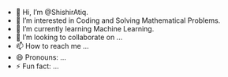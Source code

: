 - 👋 Hi, I’m @ShishirAtiq.
- 👀 I’m interested in Coding and Solving Mathematical Problems.
- 🌱 I’m currently learning Machine Learning.
- 💞️ I’m looking to collaborate on ...
- 📫 How to reach me ...
- 😄 Pronouns: ...
- ⚡ Fun fact: ...

<!---
ShishirAtiq/ShishirAtiq is a ✨ special ✨ repository because its `README.md` (this file) appears on your GitHub profile.
You can click the Preview link to take a look at your changes.
--->
